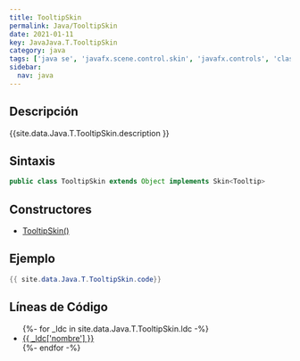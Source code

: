 ```yaml
---
title: TooltipSkin
permalink: Java/TooltipSkin
date: 2021-01-11
key: JavaJava.T.TooltipSkin
category: java
tags: ['java se', 'javafx.scene.control.skin', 'javafx.controls', 'clase java', 'Java 1.0']
sidebar: 
  nav: java
---
```


## Descripción
{{site.data.Java.T.TooltipSkin.description }}

## Sintaxis
~~~java
public class TooltipSkin extends Object implements Skin<Tooltip>
~~~

## Constructores
* [TooltipSkin()](/Java/TooltipSkin/TooltipSkin/)

## Ejemplo
~~~java
{{ site.data.Java.T.TooltipSkin.code}}
~~~

## Líneas de Código
<ul>
{%- for _ldc in site.data.Java.T.TooltipSkin.ldc -%}
   <li>
       <a href="{{_ldc['url'] }}">{{ _ldc['nombre'] }}</a>
   </li>
{%- endfor -%}
</ul>
